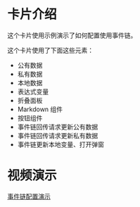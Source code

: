 # 卡片介绍

这个卡片使用示例演示了如何配置使用事件链。

这个卡片使用了下面这些元素：

- 公有数据
- 私有数据
- 本地数据
- 表达式变量
- 折叠面板
- Markdown 组件
- 按钮组件
- 事件链回传请求更新公有数据
- 事件链回传请求更新私有数据
- 事件链更新本地变量、打开弹窗

# 视频演示

[事件链配置演示](https://wolai.dingtalk.com/noXbKSN3n85YVjDUdFjiNv)
